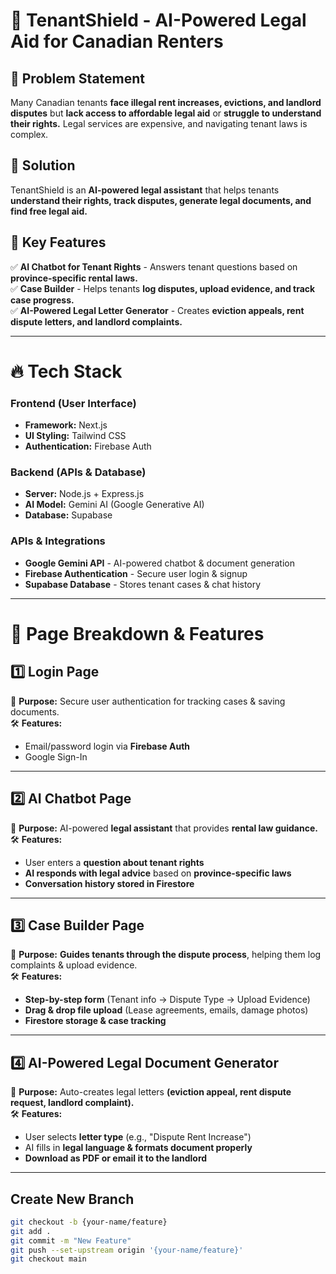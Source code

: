 # 🏡 TenantShield - AI-Powered Legal Aid for Canadian Renters  

## 📌 Problem Statement
Many Canadian tenants **face illegal rent increases, evictions, and landlord disputes** but **lack access to affordable legal aid** or **struggle to understand their rights.** Legal services are expensive, and navigating tenant laws is complex.  

## 🚀 Solution
TenantShield is an **AI-powered legal assistant** that helps tenants **understand their rights, track disputes, generate legal documents, and find free legal aid.**  

## 📜 Key Features
✅ **AI Chatbot for Tenant Rights** - Answers tenant questions based on **province-specific rental laws.**  
✅ **Case Builder** - Helps tenants **log disputes, upload evidence, and track case progress.**  
✅ **AI-Powered Legal Letter Generator** - Creates **eviction appeals, rent dispute letters, and landlord complaints.**  

---

# 🔥 Tech Stack
### **Frontend (User Interface)**
- **Framework:** Next.js 
- **UI Styling:** Tailwind CSS  
- **Authentication:** Firebase Auth  

### **Backend (APIs & Database)**
- **Server:** Node.js + Express.js  
- **AI Model:** Gemini AI (Google Generative AI)  
- **Database:** Supabase

### **APIs & Integrations**
- **Google Gemini API** - AI-powered chatbot & document generation  
- **Firebase Authentication** - Secure user login & signup  
- **Supabase Database** - Stores tenant cases & chat history  

---

# 📂 Page Breakdown & Features

## **1️⃣ Login Page**
📌 **Purpose:** Secure user authentication for tracking cases & saving documents.  
🛠️ **Features:**  
- Email/password login via **Firebase Auth**  
- Google Sign-In 

---

## **2️⃣ AI Chatbot Page**
📌 **Purpose:** AI-powered **legal assistant** that provides **rental law guidance.**  
🛠️ **Features:**  
- User enters a **question about tenant rights**  
- **AI responds with legal advice** based on **province-specific laws**  
- **Conversation history stored in Firestore**  

---

## **3️⃣ Case Builder Page**
📌 **Purpose:** **Guides tenants through the dispute process**, helping them log complaints & upload evidence.  
🛠️ **Features:**  
- **Step-by-step form** (Tenant info → Dispute Type → Upload Evidence)  
- **Drag & drop file upload** (Lease agreements, emails, damage photos)  
- **Firestore storage & case tracking**  

---

## **4️⃣ AI-Powered Legal Document Generator**
📌 **Purpose:** Auto-creates legal letters **(eviction appeal, rent dispute request, landlord complaint).**  
🛠️ **Features:**  
- User selects **letter type** (e.g., "Dispute Rent Increase")  
- AI fills in **legal language & formats document properly**  
- **Download as PDF or email it to the landlord**  

---

## Create New Branch 

```bash
git checkout -b {your-name/feature}
git add .
git commit -m "New Feature"
git push --set-upstream origin '{your-name/feature}'
git checkout main
```